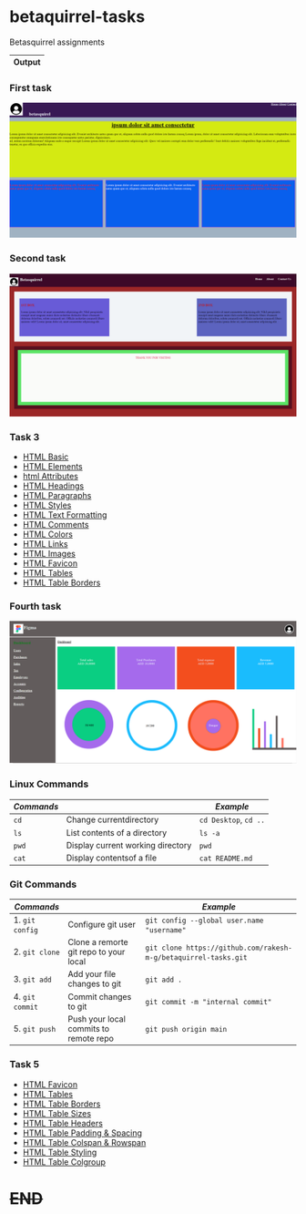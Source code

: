 # betaquirrel-tasks

Betasquirrel assignments

| Output |
| ------ |
### **First task**
 ![Task 1](images/task-1.png) 
### **Second task**
 ![Task 2](images/task-2.png) 
  ### **Task 3**
- [HTML Basic](https://www.w3schools.com/html/default.asp)
- [HTML Elements](https://www.w3schools.com/html/html_basic.asp)
- [html Attributes](https://www.w3schools.com/html/html_attributes.asp)
- [HTML Headings](https://www.w3schools.com/html/html_headings.asp)
- [HTML Paragraphs](https://www.w3schools.com/html/html_paragraphs.asp)
- [HTML Styles](https://www.w3schools.com/html/html_styles.asp)
- [HTML Text Formatting](https://www.w3schools.com/html/html_formatting.asp)
- [HTML Comments](https://www.w3schools.com/html/html_comments.asp)
- [HTML Colors](https://www.w3schools.com/html/html_colors.asp)
- [HTML Links](https://www.w3schools.com/html/html_links.asp)
- [HTML Images](https://www.w3schools.com/html/html_images.asp)
- [HTML Favicon](https://www.w3schools.com/html/html_favicon.asp)
- [HTML Tables](https://www.w3schools.com/html/html_tables.asp)
- [HTML Table Borders](https://www.w3schools.com/html/html_table_borders.asp)
### **Fourth task**
 ![Task 4](images/task-4.png) 

 ### **Linux Commands**
| *Commands* |                        | *Example*               |
| -------- | ---------------------- | --------------------- |
| `cd`     | Change currentdirectory | `cd Desktop`, `cd ..` |
| `ls`     | List contents of a directory | `ls -a`          |
| `pwd`    | Display current working directory | `pwd`       |
| `cat`    | Display contentsof a file         | `cat README.md` |
### **Git Commands**
| *Commands* |                                   | *Example* |
| -------- | --------------------------------- | ------- |
| 1. `git config` | Configure git user         | `git config --global user.name "username"` |
| 2. `git clone` | Clone a remorte git repo to your local | `git clone https://github.com/rakesh-m-g/betaquirrel-tasks.git` |
| 3. `git add` | Add your file changes to git  | `git add .` |
| 4. `git commit` | Commit changes to git | `git commit -m "internal commit"` |
| 5. `git push` | Push your local commits to remote repo | `git push origin main` |


### Task 5

- [HTML Favicon](https://www.w3schools.com/html/html_favicon.asp)
- [HTML Tables](https://www.w3schools.com/html/html_tables.asp)
- [HTML Table Borders](https://www.w3schools.com/html/html_table_borders.asp)
- [HTML Table Sizes](https://www.w3schools.com/html/html_table_sizes.asp)
- [HTML Table Headers](https://www.w3schools.com/html/html_table_headers.asp)
- [HTML Table Padding & Spacing](https://www.w3schools.com/html/html_table_padding_spacing.asp)
- [HTML Table Colspan & Rowspan](https://www.w3schools.com/html/html_table_colspan_rowspan.asp)
- [HTML Table Styling](https://www.w3schools.com/html/html_table_styling.asp)
- [HTML Table Colgroup](https://www.w3schools.com/html/html_table_colgroup.asp)


 # ~~END~~
